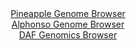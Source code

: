 <div id="Pineapple_Genome_Browser" align="center">
  <a href="https://igv.org/app/?sessionURL=blob:zZJra9swFIb_i6BjA8fX2KkNZeS6lWQX0rkJLcWcyLIjakmOJNtNQv77tLKxLys0HzYG.iAdjnTe99VzRC2RigqOEuTbXmh7HrKQ2oruBlhdkc_AiEJJAZUiFpKkIJJwTFByRAUoDelyYW5uta5V4jhU1z0GvBS2CmxgcBAcOmVjwZyxqCrYCAlaSOWMJLTCoWXb68gG6to2swM7dHLQ4EBVbwVXwqkJL7POvJf9KmUl4YKRjDWVps8CMqPHaMztAt4PVzdDjIlSc7K_zq.G8.vhbTBN7z5E47v0y8dVGq3e3NCSg24kuaroY8n99ZqnBzaejblY.NPN3I9GeXkRTN5Mn2oqibryBt5lcBn3.6EJhvKcPP1Pns2iZ_qGT.F.tOOhPjCG6YQJ0uJRmO5uD.IF3ycLVQI3hgOEt3KQeK4VuJEV.lHvx9a7tFw3NulIQVFy_2AhLQE_mvb7I9L72tCCFNk1z.BYSMicSJT0YtcdeHHsh_1B341j72QdUSOrvxftLF3GA9cf.n6UFbTSBuU8U7xWNnBut7iwy8OZWeJmGd8OxosFmy4nzVO3Xs..udv0Gib4j1lGxr8Z_fx9xuhrFP0T6l4jxNabc1HL07C98Gfb3d14PSVf55PZqANcTi78URu46sWIzounEJKBNv2mYo4_iWtBUuDaFFqq6IZWVO9XJknRocTzAwMuwqIShkQky81b13ItL3Tf_QY0OD2cvgM-">Pineapple Genome Browser</a>
</div>
<div id="Alphonso_Genome_Browser" align="center">
  <a href="https://igv.org/app/?sessionURL=blob:zZJdb9owFIb_i6VWmxSSOCmBRKqm0C8otF1LGSpVFR0SJ5g5drCdUIr473OrTbtZpXKxaZIv7CN_vOfxs0UNkYoKjiLk2bhtY4wspBZiPYayYuQaSqJQlANTxEKS5EQSnhIUbVEOSsPkbmROLrSuVOQ4VFetEnghbOXbUMKL4LBWdipK50QwBnMhQQupnJ6ERji0aFprMoeqss3bvt12MtDgAKsWgivhVIQXydrcl_wqJQXhoiRJWTNN3wIkJo_JmNk5fImn4zhNiVJDshlkx_FwEH_zzyazi.BkNrnpTyfB9HBMCw66luS4bG5yPO7X4ryA5bK_OvDO8Sk9u23MZHOtDvzTw7PnikqijnEHd_1ueOS_wqE8I8__U99m0D17vxqoQai7bLXCq9url_rmwR0yMry4nT680_fOQkyktXEBpQvZibBr.W5gtb2g9TrFXct1Q0NHCoqixycLaQnpd7P9cYv0pjLGIEVW9Zs8FhIyIxJFrdB1OzgMvfZR58gNQ7yztqiW7O.hPZ_chR3Xiz0vSHLKtNE5SxSvlA2c202a28XLvh759.nD_YHXm3UWveVsvjwJqtDwAx6b4uCPPD3DwDz_9oWm2Y.k.ifmfSSIref76vY1vzMo9CbW_XAwDcazdER7z5fZfTgcxe8C2g9OLmQJ2uw3FbP86VwDkgLXptBQReeUUb2ZGo5ijSLs.UZdlAomjItIFvNPruVauO1._q2ov3va_QA-">Alphonso Genome Browser</a>
</div>


<div id="DAF_Genomics_Browser" align="center">
  <a href="https://igv.org/app/?sessionURL=blob:tZNra9swFIb_iyD95Kt8SWwIw92SJWtJmhgvI6UEzZZjM0vyJHluF_Lfd.a2DHZhDDrQ5YhzeY_0oBP6QqWqBUcxwpYbWK6LDKQq0aeEtQ1dEUYVikvSKGogSUsqKc8pik.oJEqTbHsNmZXWrYptuyCleaRcsDpXlvIs0ppKdLqiEGpiizDyVXDSKysXDII1sUnTVoIrYZM8p0qZjt1Sfjz0BJZn32EoSQ.sa3Q9qB6gCWissEoC3da8oPd_aeQ_KMOoXyW7NBnyr.jDspgmV8vkvTfL9m_D1_tsvdhl4e4irY.c6E7S6bulOu42LIBafITn2zJ0vV6M8GV609QsGXlvLmb3bS2pmrpjd.JNogA76GygRuQdYEB5Jd3Y9Y0xnhjY980n0wtCeAcpahTf3hlIS5J_gvDbE9IPLcBCin7uBm4GErKgEsVm5DhjN4pw4I99J4rcs3FCnWxemOY820ZjBycYh9ZHwkC_rJvhCUHoV.dLofypMsx_RfVhs1.t9WIOcC43aw1bAsT6ZYjBXEzS1c3st7i.f58_Xq8UkhENrsfjExzSgCqjXP.g453vzt8A">DAF Genomics Browser</a>
</div>
